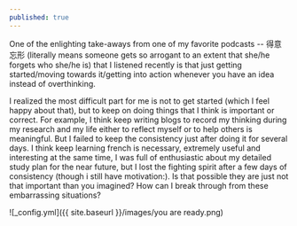```yaml
---
published: true
---
```


One of the enlighting take-aways from one of my favorite podcasts -- 得意忘形 (literally means someone gets so arrogant to an extent that she/he forgets who she/he is) that I listened recently is that just getting started/moving towards it/getting into action whenever you have an idea instead of overthinking. 

I realized the most difficult part for me is not to get started (which I feel happy about that), but to keep on doing things that I think is important or correct. For example, I think keep writing blogs to record my thinking during my research and my life either to reflect myself or to help others is meaningful. But I failed to keep the consistency just after doing it for several days. I think keep learning french is necessary, extremely useful and interesting at the same time, I was full of enthusiastic about my detailed study plan for the near future, but I lost the fighting spirit after a few days of consistency (though i still have motivation:). Is that possible they are just not that important than you imagined? How can I break through from these embarrassing situations?

![_config.yml]({{ site.baseurl }}/images/you are ready.png)

<!-- This is a comment and will not be visible in the rendered Markdown 

Many people have suffered from the boring daily routines of their work and dreamed about only doing their favorite activities. It seems in very rare cases that what people are doing in their work is what they really like. So the reality is that it is extremely difficult to be one of the extermely lucky guys. But I started to think seriously about what kind of activites can give me the most fulfillment and pleasure when I have to started to look for a job. Thinking of my interests, what shows up in my mind is all about drawing, design, creation, ect. From this perpective, this also gives me a strong reason to keep on what I am doing now (drawing and writing blogs). I know I am just nobody at the moment, but I need to start to do it to creat a possibility.

I found myself more peaceful when facing changes in my life, and started to see things from different perspectives. I know I would say after many years: Oh! that difficult period just occupied a small piece of my life, I have done many interesting things, I re-visited myself, and developed myself.

PS: I also startd again to learn how to play piano, for myself, and also for someone who made the donation:)
-->
